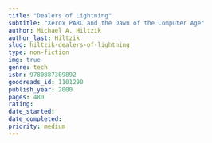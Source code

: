 ```yaml
---
title: "Dealers of Lightning"
subtitle: "Xerox PARC and the Dawn of the Computer Age"
author: Michael A. Hiltzik
author_last: Hiltzik
slug: hiltzik-dealers-of-lightning
type: non-fiction
img: true
genre: tech
isbn: 9780887309892
goodreads_id: 1101290
publish_year: 2000
pages: 480
rating: 
date_started:
date_completed:
priority: medium
---
```

